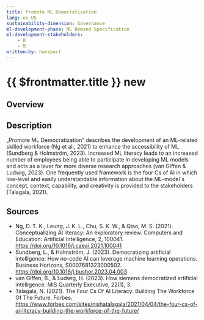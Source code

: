 ```yaml
---
title: Promote ML Democratization
lang: en-US
sustainability-dimension: Governance
ml-development-phase: ML Demand Specification
ml-development-stakeholders: 
    - B
    - M
written-by: havspect
---
```


<script setup>
import DPOverview from '../../components/DPOverview.vue'
</script>


# {{ $frontmatter.title }} <Badge type="tip">new</Badge>

## Overview
<DPOverview />

## Description
„Promote ML Democratization“ describes the development of an ML-related skilled workforce (Ng et al., 2021) to enhance the accessibility of ML (Sundberg & Holmström, 2023). Increased ML literacy leads to an increased number of employees being able to participate in developing ML models and acts as a lever for more diverse research approaches (van Giffen & Ludwig, 2023). One frequently used framework is the four Cs of AI in which low-level and easily understandable information about the ML-model´s concept, context, capability, and creativity is provided to the stakeholders (Talagala, 2021).

## Sources 
- Ng, D. T. K., Leung, J. K. L., Chu, S. K. W., & Qiao, M. S. (2021). Conceptualizing AI literacy: An exploratory review. Computers and Education: Artificial Intelligence, 2, 100041. https://doi.org/10.1016/j.caeai.2021.100041
- Sundberg, L., & Holmström, J. (2023). Democratizing artificial intelligence: How no-code AI can leverage machine learning operations. Business Horizons, S0007681323000502. https://doi.org/10.1016/j.bushor.2023.04.003
- van Giffen, B., & Ludwig, H. (2023). How siemens democratized artificial intelligence. MIS Quarterly Executive, 22(1), 3.
- Talagala, N. (2021). The Four Cs Of AI Literacy: Building The Workforce Of The Future. Forbes. https://www.forbes.com/sites/nishatalagala/2021/04/04/the-four-cs-of-ai-literacy-building-the-workforce-of-the-future/
